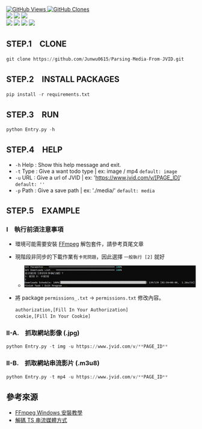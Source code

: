 <a href='https://github.com/Junwu0615/Parsing-Media-From-JVID'><img alt='GitHub Views' src='https://views.whatilearened.today/views/github/Junwu0615/Parsing-Media-From-JVID.svg'> 
<a href='https://github.com/Junwu0615/Parsing-Media-From-JVID'><img alt='GitHub Clones' src='https://img.shields.io/badge/dynamic/json?color=success&label=Clone&query=count_total&url=https://gist.githubusercontent.com/Junwu0615/95457ff8b4eae84b4e855461cdc34ab4/raw/Parsing-Media-From-JVID_clone.json&logo=github'> </br>
[![](https://img.shields.io/badge/Project-Web_Crawler-blue.svg?style=plastic)](https://github.com/Junwu0615/Parsing-Media-From-JVID) 
[![](https://img.shields.io/badge/Project-Parsing_Media-blue.svg?style=plastic)](https://github.com/Junwu0615/Parsing-Media-From-JVID) 
[![](https://img.shields.io/badge/Language-Python_3.12.0-blue.svg?style=plastic)](https://www.python.org/) </br>
[![](https://img.shields.io/badge/Package-BeautifulSoup_4.12.2-green.svg?style=plastic)](https://pypi.org/project/beautifulsoup4/) 
[![](https://img.shields.io/badge/Package-Requests_2.31.0-green.svg?style=plastic)](https://pypi.org/project/requests/) 
[![](https://img.shields.io/badge/Package-pycryptodome_3.21.0-green.svg?style=plastic)](https://pypi.org/project/pandas/) 
[![](https://img.shields.io/badge/Package-ArgumentParser_1.2.1-green.svg?style=plastic)](https://pypi.org/project/argumentparser/) 

## STEP.1　CLONE
```python
git clone https://github.com/Junwu0615/Parsing-Media-From-JVID.git
```

## STEP.2　INSTALL PACKAGES
```python
pip install -r requirements.txt
```

## STEP.3　RUN
```python
python Entry.py -h
```

## STEP.4　HELP

- `-h` Help : Show this help message and exit.
- `-t` Type : Give a want todo type | ex: image / mp4 `default: image`
- `-u` URL : Give a url of JVID | ex: 'https://www.jvid.com/v/[PAGE_ID]' `default: ''`
- `-p` Path : Give a save path | ex: './media/' `default: media`

## STEP.5　EXAMPLE

### I　執行前須注意事項
- 環境可能需要安裝 [FFmpeg](https://www.ffmpeg.org/download.html) 解包套件，請參考頁尾文章
- 現階段非同步的下載作業有`卡死問題`，因此選擇 `一般執行 [2]` 就好

  - ![00.jpg](/sample/00.jpg) 
  
- 將 package `permissions_.txt` -> `permissions.txt` 修改內容。
  ```python
  authorization,[Fill In Your Authorization]
  cookie,[Fill In Your Cookie]
  ```
  
### II-A.　抓取網站影像 (.jpg)
```python
python Entry.py -t img -u https://www.jvid.com/v/**PAGE_ID**
```

### II-B.　抓取網站串流影片 (.m3u8)
```python
python Entry.py -t mp4 -u https://www.jvid.com/v/**PAGE_ID**
```

## 參考來源
- [FFmpeg Windows 安裝教學](https://vocus.cc/article/64701a2cfd897800014daed0)
- [解碼 TS 串流媒體方式](https://cloud.tencent.com/developer/article/2258872)